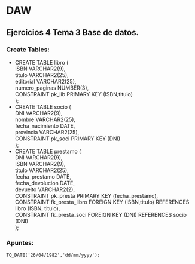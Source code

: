 # DAW

## Ejercicios 4 Tema 3 Base de datos.

### Create Tables:

- CREATE TABLE libro (<br>
    ISBN VARCHAR2(9),<br>
    titulo VARCHAR2(25),<br>
    editorial VARCHAR2(25),<br>
    numero_paginas NUMBER(3),<br>
    CONSTRAINT pk_lib PRIMARY KEY (ISBN,titulo)<br>
  );
- CREATE TABLE socio (<br>
    DNI VARCHAR2(9),<br>
    nombre VARCHAR2(25),<br>
    fecha_nacimiento DATE,<br>
    provincia VARCHAR2(25),<br>
    CONSTRAINT pk_soci PRIMARY KEY (DNI)<br>
  );
- CREATE TABLE prestamo (<br>
    DNI VARCHAR2(9),<br>
    ISBN VARCHAR2(9),<br>
    titulo VARCHAR2(25),<br>
    fecha_prestamo DATE,<br>
    fecha_devolucion DATE,<br>
    devuelto VARCHAR2(2),<br>
    CONSTRAINT pk_presta PRIMARY KEY (fecha_prestamo),<br>
    CONSTRAINT fk_presta_libro FOREIGN KEY (ISBN,titulo) REFERENCES libro (ISBN, titulo),<br>
    CONSTRAINT fk_presta_soci FOREIGN KEY (DNI) REFERENCES socio (DNI)<br>
  );
### Apuntes:
`TO_DATE('26/04/1982','dd/mm/yyyy');`
